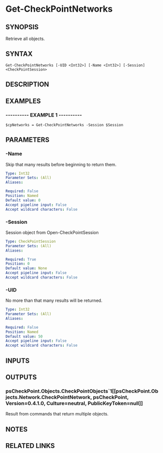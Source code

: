 # Get-CheckPointNetworks

## SYNOPSIS
Retrieve all objects.

## SYNTAX

```
Get-CheckPointNetworks [-UID <Int32>] [-Name <Int32>] [-Session] <CheckPointSession>
```

## DESCRIPTION

## EXAMPLES

### ----------  EXAMPLE 1  ----------
```
$cpNetworks = Get-CheckPointNetworks -Session $Session
```

## PARAMETERS

### -Name
Skip that many results before beginning to return them.

```yaml
Type: Int32
Parameter Sets: (All)
Aliases: 

Required: False
Position: Named
Default value: 0
Accept pipeline input: False
Accept wildcard characters: False
```

### -Session
Session object from Open-CheckPointSession

```yaml
Type: CheckPointSession
Parameter Sets: (All)
Aliases: 

Required: True
Position: 0
Default value: None
Accept pipeline input: False
Accept wildcard characters: False
```

### -UID
No more than that many results will be returned.

```yaml
Type: Int32
Parameter Sets: (All)
Aliases: 

Required: False
Position: Named
Default value: 50
Accept pipeline input: False
Accept wildcard characters: False
```

## INPUTS

## OUTPUTS

### psCheckPoint.Objects.CheckPointObjects`1[[psCheckPoint.Objects.Network.CheckPointNetwork, psCheckPoint, Version=0.4.1.0, Culture=neutral, PublicKeyToken=null]]
Result from commands that return multiple objects.

## NOTES

## RELATED LINKS

